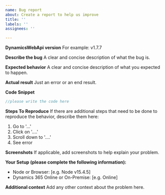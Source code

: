 ```yaml
---
name: Bug report
about: Create a report to help us improve
title: ''
labels: ''
assignees: ''

---
```


**DynamicsWebApi version**
For example: v1.7.7

**Describe the bug**
A clear and concise description of what the bug is.

**Expected behavior**
A clear and concise description of what you expected to happen.

**Actual result**
Just an error or an end result.

**Code Snippet**
```js
//please write the code here
```

**Steps To Reproduce**
If there are additional steps that need to be done to reproduce the behavior, describe them here:
1. Go to '...'
2. Click on '....'
3. Scroll down to '....'
4. See error

**Screenshots**
If applicable, add screenshots to help explain your problem.

**Your Setup (please complete the following information):**
 - Node or Browser: [e.g. Node v15.4.5]
 - Dynamics 365 Online or On-Premise: [e.g. Online]

**Additional context**
Add any other context about the problem here.
